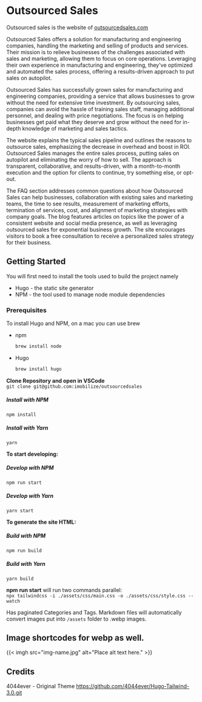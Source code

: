# Outsourced Sales
Outsourced sales is the website of [outsourcedsales.com](https://outsourcedsales.com)

Outsourced Sales offers a solution for manufacturing and engineering companies, handling the marketing and selling of products and services. Their mission is to relieve businesses of the challenges associated with sales and marketing, allowing them to focus on core operations. Leveraging their own experience in manufacturing and engineering, they've optimized and automated the sales process, offering a results-driven approach to put sales on autopilot.

Outsourced Sales has successfully grown sales for manufacturing and engineering companies, providing a service that allows businesses to grow without the need for extensive time investment. By outsourcing sales, companies can avoid the hassle of training sales staff, managing additional personnel, and dealing with price negotiations. The focus is on helping businesses get paid what they deserve and grow without the need for in-depth knowledge of marketing and sales tactics.

The website explains the typical sales pipeline and outlines the reasons to outsource sales, emphasizing the decrease in overhead and boost in ROI. Outsourced Sales manages the entire sales process, putting sales on autopilot and eliminating the worry of how to sell. The approach is transparent, collaborative, and results-driven, with a month-to-month execution and the option for clients to continue, try something else, or opt-out.

The FAQ section addresses common questions about how Outsourced Sales can help businesses, collaboration with existing sales and marketing teams, the time to see results, measurement of marketing efforts, termination of services, cost, and alignment of marketing strategies with company goals. The blog features articles on topics like the power of a consistent website and social media presence, as well as leveraging outsourced sales for exponential business growth. The site encourages visitors to book a free consultation to receive a personalized sales strategy for their business.




<!-- GETTING STARTED -->
## Getting Started

You will first need to install the tools used to build the project namely
* Hugo - the static site generator
* NPM - the tool used to manage node module dependencies

### Prerequisites

To install Hugo and NPM, on a mac you can use brew
* npm
  ```sh
  brew install node
  ```
* Hugo 
  ```sh
  brew install hugo
  ```

**Clone Repository and open in VSCode**  
`git clone git@github.com:imobilize/outsourcedsales`

##### Install with NPM 
`npm install`
##### Install with Yarn
`yarn`

**To start developing:**
##### Develop with NPM 
`npm run start`
##### Develop with Yarn
`yarn start`

**To generate the site HTML:**
##### Build with NPM 
`npm run build`
##### Build with Yarn
`yarn build`

**npm run start** will run two commands parallel:  
`npx tailwindcss -i ./assets/css/main.css -o ./assets/css/style.css --watch`

Has paginated Categories and Tags. Markdown files will automatically convert images put into `/assets` folder to .webp images. 

## Image shortcodes for webp as well.
{{< imgh src="img-name.jpg" alt="Place alt text here." >}}

## Credits
4044ever - Original Theme
https://github.com/4044ever/Hugo-Tailwind-3.0.git

